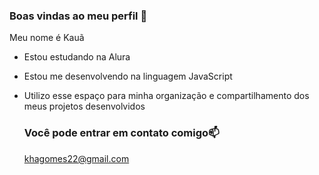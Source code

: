 ### Boas vindas ao meu perfil 💟

Meu nome é Kauã

- Estou estudando na Alura
- Estou me desenvolvendo na linguagem JavaScript
- Utilizo esse espaço para minha organização e compartilhamento dos meus projetos desenvolvidos

  ### Você pode entrar em contato comigo📫

  khagomes22@gmail.com

  
